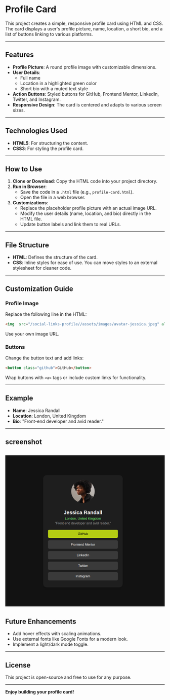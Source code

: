 # Profile Card

This project creates a simple, responsive profile card using HTML and CSS. The card displays a user's profile picture, name, location, a short bio, and a list of buttons linking to various platforms.

---

## Features

- **Profile Picture**: A round profile image with customizable dimensions.
- **User Details**:
  - Full name
  - Location in a highlighted green color
  - Short bio with a muted text style
- **Action Buttons**: Styled buttons for GitHub, Frontend Mentor, LinkedIn, Twitter, and Instagram.
- **Responsive Design**: The card is centered and adapts to various screen sizes.

---

## Technologies Used

- **HTML5**: For structuring the content.
- **CSS3**: For styling the profile card.

---

## How to Use

1. **Clone or Download**: Copy the HTML code into your project directory.
2. **Run in Browser**:
   - Save the code in a `.html` file (e.g., `profile-card.html`).
   - Open the file in a web browser.
3. **Customizations**:
   - Replace the placeholder profile picture with an actual image URL.
   - Modify the user details (name, location, and bio) directly in the HTML file.
   - Update button labels and link them to real URLs.

---

## File Structure

- **HTML**: Defines the structure of the card.
- **CSS**: Inline styles for ease of use. You can move styles to an external stylesheet for cleaner code.

---

## Customization Guide

### Profile Image
Replace the following line in the HTML:
```html
<img  src="/social-links-profile//assets/images/avatar-jessica.jpeg" alt="Profile Picture">
```
Use your own image URL.

### Buttons
Change the button text and add links:
```html
<button class="github">GitHub</button>
```
Wrap buttons with `<a>` tags or include custom links for functionality.

---

## Example
- **Name**: Jessica Randall
- **Location**: London, United Kingdom
- **Bio**: "Front-end developer and avid reader."

---

## screenshot
![Profile-Desktop](/social-links-profile/screenshot/profile-desktop.png)
---

## Future Enhancements
- Add hover effects with scaling animations.
- Use external fonts like Google Fonts for a modern look.
- Implement a light/dark mode toggle.

---

## License
This project is open-source and free to use for any purpose.

---

**Enjoy building your profile card!**

